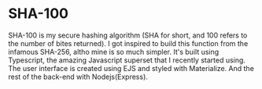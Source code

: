 # SHA-100

SHA-100 is my secure hashing algorithm (SHA for short, and 100 refers to the number of bites returned). I got inspired to build this function from the infamous SHA-256, altho mine is so much simpler. It's built using Typescript, the amazing Javascript superset that I recently started using. The user interface is created using EJS and styled with Materialize. And the rest of the back-end with Nodejs(Express).
